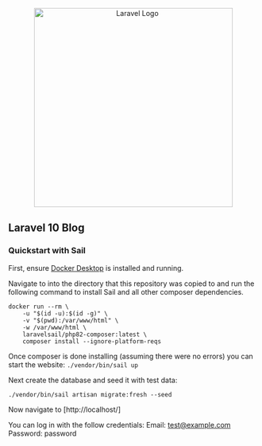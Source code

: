 <p align="center"><a href="https://laravel.com" target="_blank"><img src="https://raw.githubusercontent.com/laravel/art/master/logo-lockup/5%20SVG/2%20CMYK/1%20Full%20Color/laravel-logolockup-cmyk-red.svg" width="400" alt="Laravel Logo"></a></p>

## Laravel 10 Blog

### Quickstart with Sail

First, ensure [Docker Desktop](https://www.docker.com/products/docker-desktop/) is installed and running.

Navigate to into the directory that this repository was copied to and run the following command to install Sail and all other composer dependencies.

    docker run --rm \  
        -u "$(id -u):$(id -g)" \  
        -v "$(pwd):/var/www/html" \  
        -w /var/www/html \  
        laravelsail/php82-composer:latest \  
        composer install --ignore-platform-reqs  

Once composer is done installing (assuming there were no errors) you can start the website: 
`./vendor/bin/sail up`

Next create the database and seed it with test data:

`./vendor/bin/sail artisan migrate:fresh --seed`

Now navigate to [http://localhost/]

You can log in with the follow credentials:
Email: test@example.com
Password: password